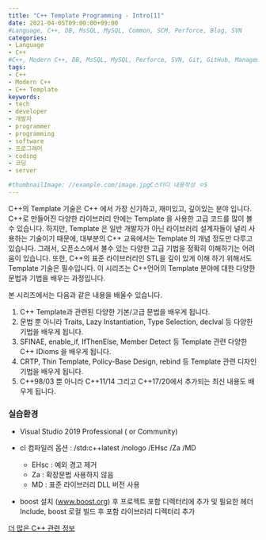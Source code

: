 ```yaml
---
title: "C++ Template Programming - Intro[1]"
date: 2021-04-05T09:00:00+09:00
#Language, C++, DB, MsSQL, MySQL, Common, SCM, Perforce, Blog, SVN
categories:
- Language
- C++
#C++, Modern C++, DB, MsSQL, MySQL, Perforce, SVN, Git, GitHub, Management, Blog, Hugo, Architecture
tags:
- C++
- Modern C++
- C++ Template
keywords:
- tech
- developer
- 개발자
- programmer
- programming
- software
- 프로그래머
- coding
- 코딩
- server

#thumbnailImage: //example.com/image.jpgC스터디 내용작성 ㅇS
---
```


C++의 Template 기술은 C++ 에서 가장 신기하고, 재미있고, 깊이있는 분야 입니다. C++로 만들어진 다양한 라이브러리 안에는 Template 을 사용한 고급 코드를 많이 볼수 있습니다. 하지만, Template 은 일반 개발자가 아닌 라이브러리 설계자들이 널리 사용하는 기술이기 때문에, 대부분의 C++ 교육에서는 Template 의 개념 정도만 다루고 있습니다. 그래서, 오픈소스에서 볼수 있는 다양한 고급 기법을 정확히 이해하기는 어려움이 있습니다. 또한, C++의 표준 라이브러리인 STL을 깊이 있게 이해 하기 위해서도 Template 기술은 필수입니다. 이 시리즈는 C++언어의 Template 분야에 대한 다양한 문법과 기법을 배우는 과정입니다.
<!--more-->

 본 시리즈에서는 다음과 같은 내용을 배울수 있습니다.

1. C++ Template과 관련된 다양한 기본/고급 문법을 배우게 됩니다.
2. 문법 뿐 아니라 Traits, Lazy Instantiation, Type Selection, declval 등 다양한 기법을 배우게 됩니다.
3. SFINAE, enable_if, IfThenElse, Member Detect 등 Template 관련 다양한 C++ IDioms 을 배우게 됩니다.
4. CRTP, Thin Template, Policy-Base Design, rebind 등 Template 관련 디자인 기법을 배우게 됩니다.
5. C++98/03 뿐 아니라 C++11/14 그리고 C++17/20에서 추가되는 최신 내용도 배우게 됩니다.



### 실습환경

- Visual Studio 2019 Professional ( or Community)

- cI 컴파일러 옵션 : /std:c++latest /nologo /EHsc /Za /MD
  - EHsc : 예외 경고 제거
  - Za : 확장문법 사용하지 않음
  - MD : 표준 라이브러리 DLL 버전 사용
- boost 설치 (www.boost.org) 후 프로젝트 포함 디렉터리에 추가 및 필요한 헤더 Include, boost 로컬 빌드 후 포함 라이브러리 디렉터리 추가



[더 많은 C++ 관련 정보](https://en.cppreference.com/w/)

